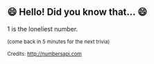 ## :smile: Hello! Did you know that... :smile:
1 is the loneliest number.

<sup>(come back in 5 minutes for the next trivia)</sup>


<sup>Credits: http://numbersapi.com</sup>
